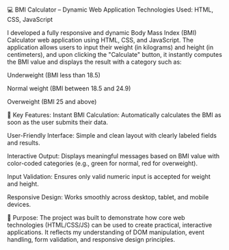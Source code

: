 💻 BMI Calculator – Dynamic Web Application
Technologies Used: HTML, CSS, JavaScript

I developed a fully responsive and dynamic Body Mass Index (BMI) Calculator web application using HTML, CSS, and JavaScript. The application allows users to input their weight (in kilograms) and height (in centimeters), and upon clicking the "Calculate" button, it instantly computes the BMI value and displays the result with a category such as:

Underweight (BMI less than 18.5)

Normal weight (BMI between 18.5 and 24.9)

Overweight (BMI 25 and above)

🔑 Key Features:
Instant BMI Calculation: Automatically calculates the BMI as soon as the user submits their data.

User-Friendly Interface: Simple and clean layout with clearly labeled fields and results.

Interactive Output: Displays meaningful messages based on BMI value with color-coded categories (e.g., green for normal, red for overweight).

Input Validation: Ensures only valid numeric input is accepted for weight and height.

Responsive Design: Works smoothly across desktop, tablet, and mobile devices.

📌 Purpose:
The project was built to demonstrate how core web technologies (HTML/CSS/JS) can be used to create practical, interactive applications. It reflects my understanding of DOM manipulation, event handling, form validation, and responsive design principles.

